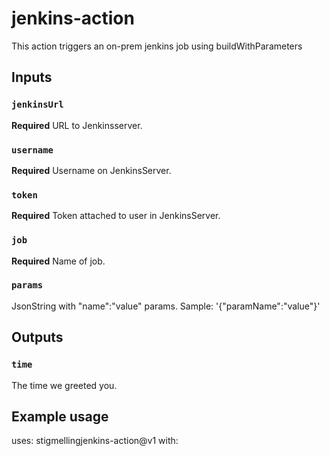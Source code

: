 # jenkins-action
This action triggers an on-prem jenkins job using buildWithParameters

## Inputs

### `jenkinsUrl`

**Required** URL to Jenkinsserver.

### `username`

**Required** Username on JenkinsServer.

### `token`

**Required** Token attached to user in JenkinsServer.

### `job`

**Required** Name of job.

### `params`

JsonString with "name":"value" params. 
Sample: '{"paramName":"value"}'

## Outputs

### `time`

The time we greeted you.

## Example usage

uses: stigmellingjenkins-action@v1
with:
